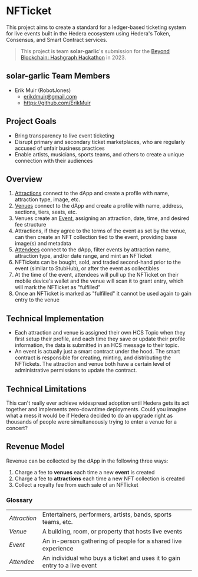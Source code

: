 # NFTicket

This project aims to create a standard for a ledger-based ticketing system for live events built in the Hedera ecosystem using Hedera's Token, Consensus, and Smart Contract services.

> This project is team **solar-garlic**'s submission for the [Beyond Blockchain: Hashgraph Hackathon](https://go.beyondblockchain.dev/pg-homepage) in 2023.

## solar-garlic Team Members

- Erik Muir (RobotJones)
  - erikdmuir@gmail.com
  - https://github.com/ErikMuir

## Project Goals

- Bring transparency to live event ticketing
- Disrupt primary and secondary ticket marketplaces, who are regularly accused of unfair business practices
- Enable artists, musicians, sports teams, and others to create a unique connection with their audiences

## Overview

1. [Attractions](#glossary) connect to the dApp and create a profile with name, attraction type, image, etc.
1. [Venues](#glossary) connect to the dApp and create a profile with name, address, sections, tiers, seats, etc.
1. Venues create an [Event](#glossary), assigning an attraction, date, time, and desired fee structure
1. Attractions, if they agree to the terms of the event as set by the venue, can then create an NFT collection tied to the event, providing base image(s) and metadata
1. [Attendees](#glossary) connect to the dApp, filter events by attraction name, attraction type, and/or date range, and mint an NFTicket
1. NFTickets can be bought, sold, and traded second-hand prior to the event (similar to StubHub), or after the event as collectibles
1. At the time of the event, attendees will pull up the NFTicket on their mobile device's wallet and the venue will scan it to grant entry, which will mark the NFTicket as "fulfilled"
1. Once an NFTicket is marked as "fulfilled" it cannot be used again to gain entry to the venue

## Technical Implementation

- Each attraction and venue is assigned their own HCS Topic when they first setup their profile, and each time they save or update their profile information, the data is submitted in an HCS message to their topic.
- An event is actually just a smart contract under the hood. The smart contract is responsible for creating, minting, and distributing the NFTickets. The attraction and venue both have a certain level of administrative permissions to update the contract.

## Technical Limitations

This can't really ever achieve widespread adoption until Hedera gets its act together and implements zero-downtime deployments. Could you imagine what a mess it would be if Hedera decided to do an upgrade right as thousands of people were simultaneously trying to enter a venue for a concert?

## Revenue Model

Revenue can be collected by the dApp in the following three ways:

1. Charge a fee to **venues** each time a new **event** is created
1. Charge a fee to **attractions** each time a new NFT collection is created
1. Collect a royalty fee from each sale of an NFTicket

### Glossary

|              |                                                                           |
| :----------- | :------------------------------------------------------------------------ |
| _Attraction_ | Entertainers, performers, artists, bands, sports teams, etc.              |
| _Venue_      | A building, room, or property that hosts live events                      |
| _Event_      | An in-person gathering of people for a shared live experience             |
| _Attendee_   | An individual who buys a ticket and uses it to gain entry to a live event |
